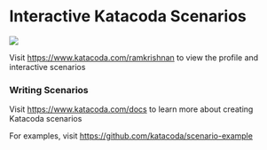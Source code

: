 # Interactive Katacoda Scenarios

[![](http://shields.katacoda.com/katacoda/ramkrishnan/count.svg)](https://www.katacoda.com/ramkrishnan "Get your profile on Katacoda.com")

Visit https://www.katacoda.com/ramkrishnan to view the profile and interactive scenarios

### Writing Scenarios
Visit https://www.katacoda.com/docs to learn more about creating Katacoda scenarios

For examples, visit https://github.com/katacoda/scenario-example
